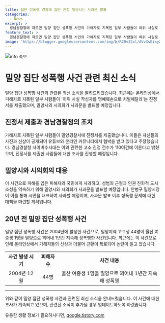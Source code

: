 ```yaml
---
title: 집단 성폭행 경찰에 집단 진정 밀양시는 사과문 발표
categories:
  - News
excerpt: >
  경남경찰청에 따르면 밀양 집단 성폭행 사건의 가해자로 지목된 일부 사람들이 허위 사실로 인한 명예 훼손을 호소하며 경남경찰청과 밀양경찰서에 진정서를 제출했습니다. 가해자로 지목된 사람들은 온라인에서 자신들의 사진과 신상이 유포돼 명예 훼손을 당하고 있다고 주장했으며, 방송통신심의위원회에 사진 삭제를 요청한 것으로 전해졌습니다. 경남경찰청은 이에 대한 조사를 진행 중이며, 밀양시와 시의회는 사과문을 발표할 예정입니다. 20년 전 발생한 밀양 집단 성폭행 사건은 최근 온라인 상에서 논란이 되고 있습니다.
feature_text: >
  경남경찰청에 따르면 밀양 집단 성폭행 사건의 가해자로 지목된 일부 사람들이 허위 사실로 인한 명예 훼손을 호소하며 경남경찰청과 밀양경찰서에 진정서를 제출했습니다. 가해자로 지목된 사람들은 온라인에서 자신들의 사진과 신상이 유포돼 명예 훼손을 당하고 있다고 주장했으며, 방송통신심의위원회에 사진 삭제를 요청한 것으로 전해졌습니다. 경남경찰청은 이에 대한 조사를 진행 중이며, 밀양시와 시의회는 사과문을 발표할 예정입니다. 20년 전 발생한 밀양 집단 성폭행 사건은 최근 온라인 상에서 논란이 되고 있습니다.
image: 'https://blogger.googleusercontent.com/img/b/R29vZ2xl/AVvXsEixyZcFfHzMRdzZMjFBmAUKJYCLCGyLL1o632UiGVXcaFdKo_bkvkuCioo0uUKlGfBVcT3P84aROyZIXSBEx3Aw5nCQ3pTgDom1WDC4m8eifvWiAmWEEVb4x6G_l8C0QH225ldMjyaFvpxGEBGNO37VmDTDMHGhJPq73UglMfDca1-0aw/s1600/blogspot.png'
---
```


<p><img src="https://blogger.googleusercontent.com/img/b/R29vZ2xl/AVvXsEixyZcFfHzMRdzZMjFBmAUKJYCLCGyLL1o632UiGVXcaFdKo_bkvkuCioo0uUKlGfBVcT3P84aROyZIXSBEx3Aw5nCQ3pTgDom1WDC4m8eifvWiAmWEEVb4x6G_l8C0QH225ldMjyaFvpxGEBGNO37VmDTDMHGhJPq73UglMfDca1-0aw/s1600/blogspot.png" alt="info 속보" /></p>

<h1>밀양 집단 성폭행 사건 관련 최신 소식</h1>

<p data-ke-size="size16">밀양 집단 성폭행 사건과 관련된 최신 소식을 알려드리겠습니다. 최근에는 온라인상에서 피해자로 지목된 일부 사람들이 '허위 사실 작성자를 명예훼손으로 처벌해달라'는 진정서를 제출했으며, 밀양시와 시의회가 사과문을 발표할 예정입니다.</p>

<h2 data-ke-size="size26">진정서 제출과 경남경찰청의 조치</h2>

<p data-ke-size="size16">가해자로 지목된 일부 사람들이 밀양경찰서에 진정서를 제출했습니다. 이들은 자신들의 사진과 신상이 공개되어 유튜브와 온라인 커뮤니티에서 협박을 받고 있다고 주장했습니다. 경남경찰청 사이버수사대는 이와 관련한 고소·진정 건수가 110여건에 이른다고 밝혔으며, 진정서를 제출한 사람들에 대한 조사를 진행할 예정입니다.</p>

<h2 data-ke-size="size26">밀양시와 시의회의 대응</h2>

<p data-ke-size="size16">이 사건으로 피해를 입은 피해자와 국민에게 사과하고, 성범죄 근절과 인권 친화적 도시 조성을 약속하기 위해 밀양시와 시의회가 사과문을 발표할 예정입니다. 안병구 밀양시장이 이를 통해 시민을 대표하여 사과할 예정이며, 사과문 발표 이후 성폭행 문제에 대한 대책을 마련할 계획입니다.</p>

<h2 data-ke-size="size26">20년 전 밀양 집단 성폭행 사건</h2>

<p data-ke-size="size16">밀양 집단 성폭행 사건은 2004년에 발생한 사건으로, 밀양지역 고교생 44명이 울산 여중생 1명을 밀양으로 꾀어내 1년간 지속해 성폭행한 사건입니다. 최근에는 이 사건으로 인해 온라인상에서 가해자들의 신상과 더불어 근황이 폭로되어 논란이 일고 있습니다.</p>

<table>
    <tbody>
        <tr>
            <td style="text-align: center; height: 17px;"><b>사건 발생 시기</b></td>
            <td style="text-align: center; height: 17px;"><b>피해자 수</b></td>
            <td style="text-align: center; height: 17px;"><b>사건 내용</b></td>
        </tr>
        <tr>
            <td style="text-align: center; height: 17px;">2004년 12월</td>
            <td style="text-align: center; height: 17px;">44명</td>
            <td style="text-align: center; height: 17px;">울산 여중생 1명을 밀양으로 꾀어내 1년간 지속해 성폭행</td>
        </tr>
    </tbody>
</table>

<hr>

<p data-ke-size="size16">위와 같이 밀양 집단 성폭행 사건과 관련된 최신 소식을 안내드렸습니다. 이 사건에 대한 조사가 계속되고 있으며, 관련된 소식이 추가될 경우 업데이트하도록 하겠습니다.</p>
유용한 생활 정보가 필요하시다면, <a href="https://qoogle.tistory.com" rel="dofollow">qoogle.tistory.com</a>


